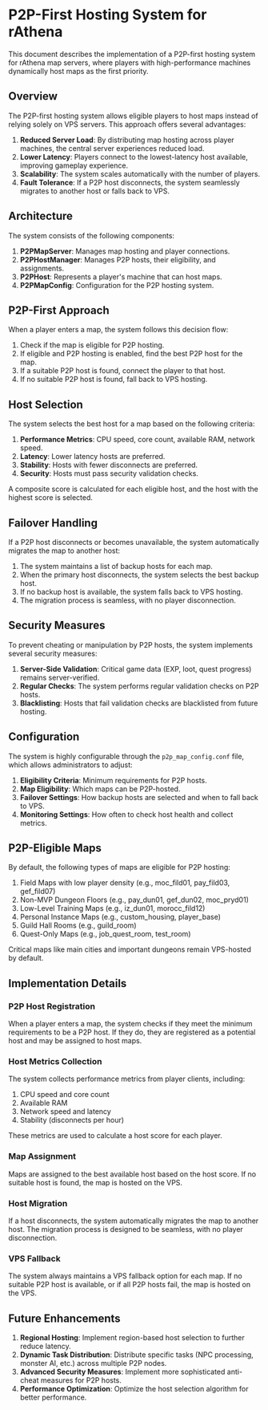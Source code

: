# P2P-First Hosting System for rAthena

This document describes the implementation of a P2P-first hosting system for rAthena map servers, where players with high-performance machines dynamically host maps as the first priority.

## Overview

The P2P-first hosting system allows eligible players to host maps instead of relying solely on VPS servers. This approach offers several advantages:

1. **Reduced Server Load**: By distributing map hosting across player machines, the central server experiences reduced load.
2. **Lower Latency**: Players connect to the lowest-latency host available, improving gameplay experience.
3. **Scalability**: The system scales automatically with the number of players.
4. **Fault Tolerance**: If a P2P host disconnects, the system seamlessly migrates to another host or falls back to VPS.

## Architecture

The system consists of the following components:

1. **P2PMapServer**: Manages map hosting and player connections.
2. **P2PHostManager**: Manages P2P hosts, their eligibility, and assignments.
3. **P2PHost**: Represents a player's machine that can host maps.
4. **P2PMapConfig**: Configuration for the P2P hosting system.

## P2P-First Approach

When a player enters a map, the system follows this decision flow:

1. Check if the map is eligible for P2P hosting.
2. If eligible and P2P hosting is enabled, find the best P2P host for the map.
3. If a suitable P2P host is found, connect the player to that host.
4. If no suitable P2P host is found, fall back to VPS hosting.

## Host Selection

The system selects the best host for a map based on the following criteria:

1. **Performance Metrics**: CPU speed, core count, available RAM, network speed.
2. **Latency**: Lower latency hosts are preferred.
3. **Stability**: Hosts with fewer disconnects are preferred.
4. **Security**: Hosts must pass security validation checks.

A composite score is calculated for each eligible host, and the host with the highest score is selected.

## Failover Handling

If a P2P host disconnects or becomes unavailable, the system automatically migrates the map to another host:

1. The system maintains a list of backup hosts for each map.
2. When the primary host disconnects, the system selects the best backup host.
3. If no backup host is available, the system falls back to VPS hosting.
4. The migration process is seamless, with no player disconnection.

## Security Measures

To prevent cheating or manipulation by P2P hosts, the system implements several security measures:

1. **Server-Side Validation**: Critical game data (EXP, loot, quest progress) remains server-verified.
2. **Regular Checks**: The system performs regular validation checks on P2P hosts.
3. **Blacklisting**: Hosts that fail validation checks are blacklisted from future hosting.

## Configuration

The system is highly configurable through the `p2p_map_config.conf` file, which allows administrators to adjust:

1. **Eligibility Criteria**: Minimum requirements for P2P hosts.
2. **Map Eligibility**: Which maps can be P2P-hosted.
3. **Failover Settings**: How backup hosts are selected and when to fall back to VPS.
4. **Monitoring Settings**: How often to check host health and collect metrics.

## P2P-Eligible Maps

By default, the following types of maps are eligible for P2P hosting:

1. Field Maps with low player density (e.g., moc_fild01, pay_fild03, gef_fild07)
2. Non-MVP Dungeon Floors (e.g., pay_dun01, gef_dun02, moc_pryd01)
3. Low-Level Training Maps (e.g., iz_dun01, morocc_fild12)
4. Personal Instance Maps (e.g., custom_housing, player_base)
5. Guild Hall Rooms (e.g., guild_room)
6. Quest-Only Maps (e.g., job_quest_room, test_room)

Critical maps like main cities and important dungeons remain VPS-hosted by default.

## Implementation Details

### P2P Host Registration

When a player enters a map, the system checks if they meet the minimum requirements to be a P2P host. If they do, they are registered as a potential host and may be assigned to host maps.

### Host Metrics Collection

The system collects performance metrics from player clients, including:

1. CPU speed and core count
2. Available RAM
3. Network speed and latency
4. Stability (disconnects per hour)

These metrics are used to calculate a host score for each player.

### Map Assignment

Maps are assigned to the best available host based on the host score. If no suitable host is found, the map is hosted on the VPS.

### Host Migration

If a host disconnects, the system automatically migrates the map to another host. The migration process is designed to be seamless, with no player disconnection.

### VPS Fallback

The system always maintains a VPS fallback option for each map. If no suitable P2P host is available, or if all P2P hosts fail, the map is hosted on the VPS.

## Future Enhancements

1. **Regional Hosting**: Implement region-based host selection to further reduce latency.
2. **Dynamic Task Distribution**: Distribute specific tasks (NPC processing, monster AI, etc.) across multiple P2P nodes.
3. **Advanced Security Measures**: Implement more sophisticated anti-cheat measures for P2P hosts.
4. **Performance Optimization**: Optimize the host selection algorithm for better performance.